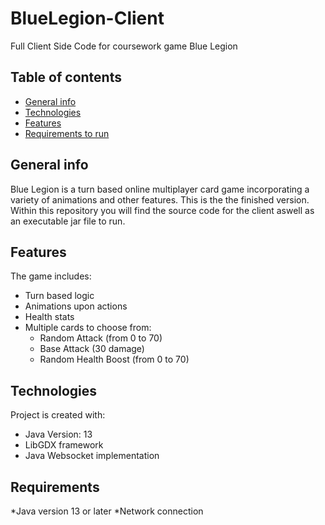 # BlueLegion-Client

Full Client Side Code for coursework game Blue Legion

## Table of contents
* [General info](#general-info)
* [Technologies](#technologies)
* [Features](#features)
* [Requirements to run](#Requirements)


## General info
Blue Legion is a turn based online multiplayer card game incorporating a variety of animations and other features. This is the the finished version. Within this repository you will find the source code for the client aswell as an executable jar file to run.

## Features
The game includes:
* Turn based logic
* Animations upon actions
* Health stats
* Multiple cards to choose from:
	* Random Attack (from 0 to 70)	
	* Base Attack (30 damage)
	* Random Health Boost (from 0 to 70)
	
## Technologies
Project is created with:
* Java Version: 13 
* LibGDX framework
* Java Websocket implementation

## Requirements
*Java version 13 or later
*Network connection
